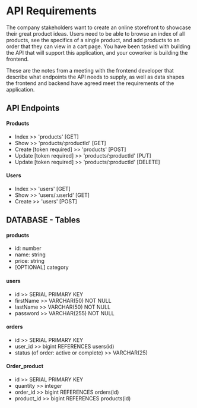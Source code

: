 # API Requirements
The company stakeholders want to create an online storefront to showcase their great product ideas. Users need to be able to browse an index of all products, see the specifics of a single product, and add products to an order that they can view in a cart page. You have been tasked with building the API that will support this application, and your coworker is building the frontend.

These are the notes from a meeting with the frontend developer that describe what endpoints the API needs to supply, as well as data shapes the frontend and backend have agreed meet the requirements of the application. 

## API Endpoints
#### Products
- Index >> 'products' [GET] 
- Show >> 'products/:productId' [GET] 
- Create [token required] >> 'products' [POST] 
- Update [token required] >> 'products/:productId' [PUT] 
- Update [token required] >> 'products/:productId' [DELETE] 

#### Users
- Index >> 'users' [GET] 
- Show >> 'users/:userId' [GET] 
- Create >> 'users' [POST] 

## DATABASE - Tables

#### products
-  id: number
- name: string
- price: string
- [OPTIONAL] category

#### users
- id >> SERIAL PRIMARY KEY
- firstName >> VARCHAR(50) NOT NULL
- lastName >> VARCHAR(50) NOT NULL
- password >> VARCHAR(255) NOT NULL

#### orders
- id >> SERIAL PRIMARY KEY
- user_id >> bigint REFERENCES users(id)
- status (of order: active or complete) >> VARCHAR(25)

#### Order_product

- id >> SERIAL PRIMARY KEY
- quantity >> integer
- order_id >> bigint REFERENCES orders(id)
- product_id >> bigint REFERENCES products(id)